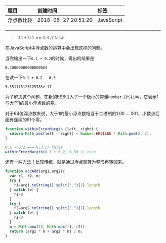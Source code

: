 | 题目       | 创建时间            | 标签       |
| :--------- | :------------------ | :--------- |
| 浮点数比较 | 2018-06-27 20:51:20 | JavaScript |

------

> 0.1 + 0.2 == 0.3  // false

在JavaScript中浮点数的运算中会出现这样的问题。

当你输出一下`0.1 + 0.2`的时候，得出的结果是

`0.30000000000000004`

在试一下`0.1 + 0.2 - 0.3`

`5.551115123125783e-17`

为了解决这个问题，在新的ES6引入了一个极小的常量`Number.EPSILON`，它表示1与大于1的最小浮点数的差。

对于64位浮点数来说，大于1的最小浮点数相当于二进制的1.00 ... 001，小数点后面有连续的51个零。

```JavaScript
function withinErrorMargin (left, right) {
  return Math.abs(left - right) < Number.EPSILON * Math.pow(2, 2);
}

0.1 + 0.2 === 0.3 // false
withinErrorMargin(0.1 + 0.2, 0.3) // true
```

还有一种方法！比较传统，就是通过浮点型转为整形再转回来。

```JavaScript
function accAdd(arg1,arg2){ 
  var r1, r2, m; 
  try {
    r1=arg1.toString().split(".")[1].length
  } catch (e) {
    r1=0
  } 
  try {
    r2=arg2.toString().split(".")[1].length
  } catch (e) {
    r2=0
  } 
  m = Math.pow(10, Math.max(r1, r2)) 
  return (arg1 * m + arg2 * m) / m;
} 
```
